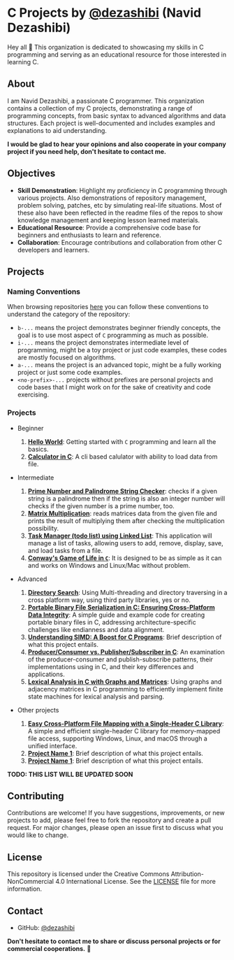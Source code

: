 # C Projects by [@dezashibi](https://github.com/dezashibi) (Navid Dezashibi)

Hey all 👋 This organization is dedicated to showcasing my skills in C programming and serving as an educational resource for those interested in learning C.

## About

I am Navid Dezashibi, a passionate C programmer. This organization contains a collection of my C projects, demonstrating a range of programming concepts, from basic syntax to advanced algorithms and data structures. Each project is well-documented and includes examples and explanations to aid understanding.

**I would be glad to hear your opinions and also cooperate in your company project if you need help, don't hesitate to contact me.**

## Objectives

- **Skill Demonstration**: Highlight my proficiency in C programming through various projects. Also demonstrations of repository management, problem solving, patches, etc by simulating real-life situations. Most of these also have been reflected in the readme files of the repos to show knowledge management and keeping lesson learned materials.
- **Educational Resource**: Provide a comprehensive code base for beginners and enthusiasts to learn and reference.
- **Collaboration**: Encourage contributions and collaboration from other C developers and learners.

## Projects

### Naming Conventions
When browsing repositories [here](https://github.com/orgs/dezashibi-c-projects/repositories?q=sort%3Aname-asc) you can follow these conventions to understand the category of the repository:
- `b-...` means the project demonstrates beginner friendly concepts, the goal is to use most aspect of `C` programming as much as possible.
- `i-...` means the project demonstrates intermediate level of programming, might be a toy project or just code examples, these codes are mostly focused on algorithms.
- `a-...` means the project is an advanced topic, might be a fully working project or just some code examples.
- `<no-prefix>-...` projects without prefixes are personal projects and code bases that I might work on for the sake of creativity and code exercising.

### Projects
- Beginner
  1. **[Hello World](https://github.com/dezashibi-c-projects/b-hello-world)**: Getting started with `C` programming and learn all the basics.
  2. **[Calculator in C](https://github.com/dezashibi-c-projects/b-calculator)**: A cli based calulator with ability to load data from file.

- Intermediate
  1. **[Prime Number and Palindrome String Checker](https://github.com/dezashibi-c-projects/i-prpal_tool)**: checks if a given string is a palindrome then if the string is also an integer number will checks if the given number is a prime number, too.
  2. **[Matrix Multiplication](https://github.com/dezashibi-c-projects/i-matrices_mult)**: reads matrices data from the given file and prints the result of multiplying them after checking the multiplication possibility.
  3. **[Task Manager (todo list) using Linked List](https://github.com/dezashibi-c-projects/i-task_manager)**: This application will manage a list of tasks, allowing users to add, remove, display, save, and load tasks from a file.
  4. **[Conway's Game of Life in `C`](https://github.com/dezashibi-c-projects/i-game_of_life)**: It is designed to be as simple as it can and works on Windows and Linux/Mac without problem.

- Advanced
  1. **[Directory Search](https://github.com/dezashibi-c-projects/a-directory_search)**: Using Multi-threading and directory traversing in a cross platform way, using third party libraries, yes or no.
  2. **[Portable Binary File Serialization in C: Ensuring Cross-Platform Data Integrity](https://github.com/dezashibi-c-projects/a-writing_portable_binary)**: A simple guide and example code for creating portable binary files in C, addressing architecture-specific challenges like endianness and data alignment.
  3. **[Understanding SIMD: A Boost for C Programs](https://github.com/dezashibi-c-projects/a-simd_in_c)**: Brief description of what this project entails.
  4. **[Producer/Consumer vs. Publisher/Subscriber in C](https://github.com/dezashibi-c-projects/a-prod_cons_vs_pub_sub_in_c)**: An examination of the producer-consumer and publish-subscribe patterns, their implementations using in C, and their key differences and applications.
  5. **[Lexical Analysis in C with Graphs and Matrices](https://github.com/dezashibi-c-projects/a-graph_matrix_simplified)**: Using graphs and adjacency matrices in C programming to efficiently implement finite state machines for lexical analysis and parsing.

- Other projects
  1. **[Easy Cross-Platform File Mapping with a Single-Header C Library](https://github.com/dezashibi-c-projects/deza_mmap)**: A simple and efficient single-header C library for memory-mapped file access, supporting Windows, Linux, and macOS through a unified interface.
  2. **[Project Name 1](link-to-project-1)**: Brief description of what this project entails.
  3. **[Project Name 1](link-to-project-1)**: Brief description of what this project entails.

**TODO: THIS LIST WILL BE UPDATED SOON**

## Contributing

Contributions are welcome! If you have suggestions, improvements, or new projects to add, please feel free to fork the repository and create a pull request. For major changes, please open an issue first to discuss what you would like to change.

## License

This repository is licensed under the Creative Commons Attribution-NonCommercial 4.0 International License. See the [LICENSE](https://github.com/dezashibi-c-projects/.github/blob/main/LICENSE) file for more information.

## Contact

- GitHub: [@dezashibi](https://github.com/dezashibi)

**Don't hesitate to contact me to share or discuss personal projects or for commercial cooperations.** 👋
